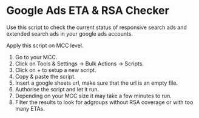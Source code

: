 # Google Ads ETA & RSA Checker

Use this script to check the current status of responsive search ads and extended search ads in your google ads accounts. 

Apply this script on MCC level.

1. Go to your MCC.
2. Click on Tools & Settings -> Bulk Actions -> Scripts.
3. Click on + to setup a new script.
4. Copy & paste the script.
5. Insert a google sheets url, make sure that the url is an empty file.
6. Authorise the script and let it run.
7. Depending on your MCC size it may take a few minutes to run.
8. Filter the results to look for adgroups without RSA coverage or with too many ETAs.
